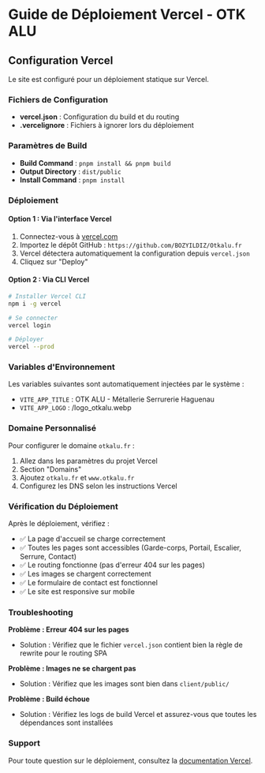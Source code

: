 # Guide de Déploiement Vercel - OTK ALU

## Configuration Vercel

Le site est configuré pour un déploiement statique sur Vercel.

### Fichiers de Configuration

- **vercel.json** : Configuration du build et du routing
- **.vercelignore** : Fichiers à ignorer lors du déploiement

### Paramètres de Build

- **Build Command** : `pnpm install && pnpm build`
- **Output Directory** : `dist/public`
- **Install Command** : `pnpm install`

### Déploiement

#### Option 1 : Via l'interface Vercel

1. Connectez-vous à [vercel.com](https://vercel.com)
2. Importez le dépôt GitHub : `https://github.com/BOZYILDIZ/Otkalu.fr`
3. Vercel détectera automatiquement la configuration depuis `vercel.json`
4. Cliquez sur "Deploy"

#### Option 2 : Via CLI Vercel

```bash
# Installer Vercel CLI
npm i -g vercel

# Se connecter
vercel login

# Déployer
vercel --prod
```

### Variables d'Environnement

Les variables suivantes sont automatiquement injectées par le système :

- `VITE_APP_TITLE` : OTK ALU - Métallerie Serrurerie Haguenau
- `VITE_APP_LOGO` : /logo_otkalu.webp

### Domaine Personnalisé

Pour configurer le domaine `otkalu.fr` :

1. Allez dans les paramètres du projet Vercel
2. Section "Domains"
3. Ajoutez `otkalu.fr` et `www.otkalu.fr`
4. Configurez les DNS selon les instructions Vercel

### Vérification du Déploiement

Après le déploiement, vérifiez :

- ✅ La page d'accueil se charge correctement
- ✅ Toutes les pages sont accessibles (Garde-corps, Portail, Escalier, Serrure, Contact)
- ✅ Le routing fonctionne (pas d'erreur 404 sur les pages)
- ✅ Les images se chargent correctement
- ✅ Le formulaire de contact est fonctionnel
- ✅ Le site est responsive sur mobile

### Troubleshooting

**Problème : Erreur 404 sur les pages**
- Solution : Vérifiez que le fichier `vercel.json` contient bien la règle de rewrite pour le routing SPA

**Problème : Images ne se chargent pas**
- Solution : Vérifiez que les images sont bien dans `client/public/`

**Problème : Build échoue**
- Solution : Vérifiez les logs de build Vercel et assurez-vous que toutes les dépendances sont installées

### Support

Pour toute question sur le déploiement, consultez la [documentation Vercel](https://vercel.com/docs).
